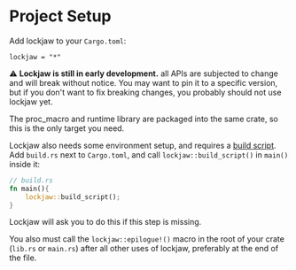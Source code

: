 # Project Setup

Add lockjaw to your `Cargo.toml`:

```
lockjaw = "*"
```

:warning: **Lockjaw is still in early development.** all APIs are subjected to change and will break
without notice. You may want to pin it to a specific version, but if you don't want to fix breaking
changes, you probably should not use lockjaw yet.

The proc_macro and runtime library are packaged into the same crate, so this is the only target you
need.

Lockjaw also needs some environment setup, and requires a
[build script](https://doc.rust-lang.org/cargo/reference/build-scripts.html). Add `build.rs` next to
`Cargo.toml`, and call `lockjaw::build_script()` in `main()` inside it:

```rust
// build.rs
fn main(){
    lockjaw::build_script();
}
```

Lockjaw will ask you to do this if this step is missing.

You also must call the `lockjaw::epilogue!()` macro in the root of your crate (`lib.rs` or
`main.rs`) after all other uses of lockjaw, preferably at the end of the file.
